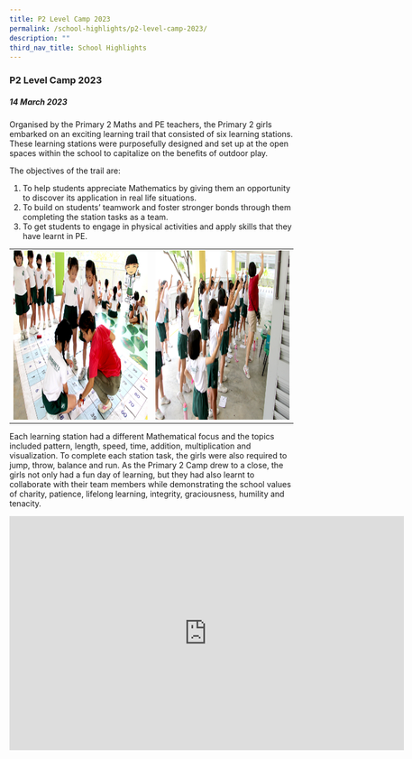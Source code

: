 ```yaml
---
title: P2 Level Camp 2023
permalink: /school-highlights/p2-level-camp-2023/
description: ""
third_nav_title: School Highlights
---
```

### P2 Level Camp 2023

##### 14 March 2023

Organised by the Primary 2 Maths and PE teachers, the Primary 2 girls embarked on an exciting learning trail that consisted of six learning stations. These learning stations were purposefully designed and set up at the open spaces within the school to capitalize on the benefits of outdoor play. 

The objectives of the trail are:<br>
1)	To help students appreciate Mathematics by giving them an opportunity to discover its application in real life situations.<br>
2)	To build on students’ teamwork and foster stronger bonds through them completing the station tasks as a team.<br>
3)	To get students to engage in physical activities and apply skills that they have learnt in PE.

<table>
<tbody><tr>
		<td><img alt="jamboree01" src="/images/P2 Level Camp 2023/p2camp_01.JPG" style="width:500px;height:300px;"> </td>
		<td><img alt="jamboree02" src="/images/P2 Level Camp 2023/p2camp_02.JPG" style="width:500px;height:300px;"> </td>
</tr></tbody></table>


Each learning station had a different Mathematical focus and the topics included pattern, length, speed, time, addition, multiplication and visualization. To complete each station task, the girls were also required to jump, throw, balance and run. As the Primary 2 Camp drew to a close, the girls not only had a fun day of learning, but they had also learnt to collaborate with their team members while demonstrating the school values of charity, patience, lifelong learning, integrity, graciousness, humility and tenacity. 

<center>
<iframe allowfullscreen="" allow="accelerometer; autoplay; clipboard-write; encrypted-media; gyroscope; picture-in-picture; web-share" frameborder="0" title="YouTube video player" src="https://www.youtube.com/embed/gdzRdOi_y-Y" height="415" width="700"></iframe></center>